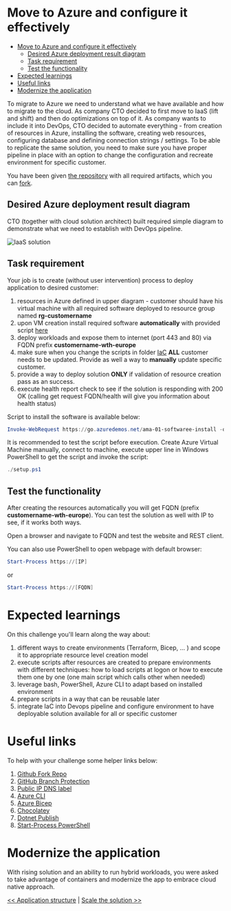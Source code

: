 ﻿# Move to Azure and configure it effectively

<!-- TOC -->
* [Move to Azure and configure it effectively](#move-to-azure-and-configure-it-effectively)
  * [Desired Azure deployment result diagram](#desired-azure-deployment-result-diagram)
  * [Task requirement](#task-requirement)
  * [Test the functionality](#test-the-functionality)
* [Expected learnings](#expected-learnings)
* [Useful links](#useful-links)
* [Modernize the application](#modernize-the-application)
<!-- TOC -->

To migrate to Azure we need to understand what we have available and how to migrate to the cloud. As company CTO decided
to first move to IaaS (lift and shift) and then do optimizations on top of it. As company wants to include it into
DevOps, CTO decided to automate everything - from creation of resources in Azure, installing the software, creating web
resources, configuring database and defining connection strings / settings. To be able to replicate the same solution,
you need to make sure you have proper pipeline in place with an option to change the configuration and recreate
environment for specific customer.

You have been given [the repository](https://github.com/vrhovnik/azure-monitor-automation-wth) with all required
artifacts, which you can [fork](https://docs.github.com/en/get-started/quickstart/fork-a-repo).

## Desired Azure deployment result diagram

CTO (together with cloud solution architect) built required simple diagram to demonstrate what we need to establish with
DevOps pipeline.

![IaaS solution](https://webeudatastorage.blob.core.windows.net/web/AzureIaaS.png)

## Task requirement

Your job is to create (without user intervention) process to deploy application to desired customer:

1. resources in Azure defined in upper diagram - customer should have his virtual machine with all required software
   deployed to resource group named **rg-customername**
2. upon VM creation install required software **automatically** with provided
   script [here](https://go.azuredemos.net/ama-initial-script)
3. deploy workloads and expose them to internet (port 443 and 80) via FQDN prefix **customername-wth-europe**
4. make sure when you change the scripts in folder [IaC](../scripts/IaC) **ALL** customer needs to be updated. Provide as well a way to **manually** update specific customer.
5. provide a way to deploy solution **ONLY** if validation of resource creation pass as an success.
6. execute health report check to see if the solution is responding with 200 OK (calling get request FQDN/health will give you
   information about health status)

Script to install the software is available below:

``` powershell
Invoke-WebRequest https://go.azuredemos.net/ama-01-softwaree-install -o setup.ps1
```

It is recommended to test the script before execution. Create Azure Virtual Machine manually, connect to machine,
execute upper line in Windows PowerShell to get the script and invoke the script:

``` powershell
./setup.ps1
```

## Test the functionality

After creating the resources automatically you will get FQDN (prefix **customername-wth-europe**). You can test the
solution as well with IP to see, if it works both ways. 

Open a browser and navigate to FQDN and test the website and REST client.

You can also use PowerShell to open webpage with default browser:

``` powershell
Start-Process https://[IP]
```

or

``` powershell
Start-Process https://[FQDN]
```

# Expected learnings

On this challenge you'll learn along the way about:

1. different ways to create environments (Terraform, Bicep, ... ) and scope it to appropriate resource level creation
   model
2. execute scripts after resources are created to prepare environments with different techniques: how to load scripts at
   logon or how to execute them one by one (one main script which calls other when needed)
3. leverage bash, PowerShell, Azure CLI to adapt based on installed environment
4. prepare scripts in a way that can be reusable later
5. integrate IaC into Devops pipeline and configure environment to have deployable solution available for all or
   specific customer

# Useful links

To help with your challenge some helper links below:

1. [Github Fork Repo](https://docs.github.com/en/get-started/quickstart/fork-a-repo)
2. [GitHub Branch Protection](https://docs.github.com/en/repositories/configuring-branches-and-merges-in-your-repository/defining-the-mergeability-of-pull-requests/managing-a-branch-protection-rule)
3. [Public IP DNS label](https://learn.microsoft.com/en-us/azure/virtual-network/ip-services/public-ip-addresses#dns-name-label)
4. [Azure CLI](https://docs.microsoft.com/en-us/cli/azure/)
5. [Azure Bicep](https://docs.microsoft.com/en-us/azure/azure-resource-manager/bicep/overview?tabs=bicep)
6. [Chocolatey](https://chocolatey.org/)
7. [Dotnet Publish](https://docs.microsoft.com/en-us/dotnet/core/tools/dotnet-publish)
8. [Start-Process PowerShell](https://docs.microsoft.com/en-us/powershell/module/microsoft.powershell.management/start-process?view=powershell-7.2)

# Modernize the application

With rising solution and an ability to run hybrid workloads, you were asked to take advantage of containers and
modernize the app to embrace cloud native approach.

[<< Application structure](./00-init.md) | [Scale the solution >>](./02-Scale-Solution.md)